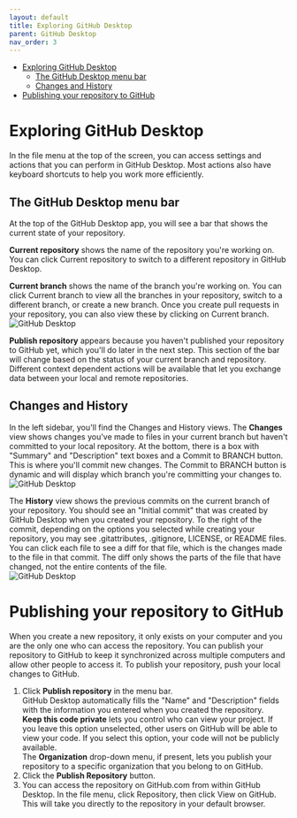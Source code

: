 ```yaml
---
layout: default
title: Exploring GitHub Desktop
parent: GitHub Desktop
nav_order: 3
---
```

- [Exploring GitHub Desktop](#exploring-github-desktop)
  - [The GitHub Desktop menu bar](#the-github-desktop-menu-bar)
  - [Changes and History](#changes-and-history)
- [Publishing your repository to GitHub](#publishing-your-repository-to-github)
  
# Exploring GitHub Desktop
In the file menu at the top of the screen, you can access settings and actions that you can perform in GitHub Desktop. Most actions also have keyboard shortcuts to help you work more efficiently.
## The GitHub Desktop menu bar
At the top of the GitHub Desktop app, you will see a bar that shows the current state of your repository.

**Current repository** shows the name of the repository you're working on. You can click Current repository to switch to a different repository in GitHub Desktop.

**Current branch** shows the name of the branch you're working on. You can click Current branch to view all the branches in your repository, switch to a different branch, or create a new branch. Once you create pull requests in your repository, you can also view these by clicking on Current branch.  
![GitHub Desktop](/assets/images/D5.jpg)

**Publish repository** appears because you haven't published your repository to GitHub yet, which you'll do later in the next step. This section of the bar will change based on the status of your current branch and repository. Different context dependent actions will be available that let you exchange data between your local and remote repositories.

## Changes and History
In the left sidebar, you'll find the Changes and History views.
The **Changes** view shows changes you've made to files in your current branch but haven't committed to your local repository. At the bottom, there is a box with "Summary" and "Description" text boxes and a Commit to BRANCH button. This is where you'll commit new changes. The Commit to BRANCH button is dynamic and will display which branch you're committing your changes to.  
![GitHub Desktop](/assets/images/D6.jpg)

The **History** view shows the previous commits on the current branch of your repository. You should see an "Initial commit" that was created by GitHub Desktop when you created your repository. To the right of the commit, depending on the options you selected while creating your repository, you may see .gitattributes, .gitignore, LICENSE, or README files. You can click each file to see a diff for that file, which is the changes made to the file in that commit. The diff only shows the parts of the file that have changed, not the entire contents of the file.  
![GitHub Desktop](/assets/images/D7.jpg)

# Publishing your repository to GitHub
When you create a new repository, it only exists on your computer and you are the only one who can access the repository. You can publish your repository to GitHub to keep it synchronized across multiple computers and allow other people to access it. To publish your repository, push your local changes to GitHub.

1. Click **Publish repository** in the menu bar.  
GitHub Desktop automatically fills the "Name" and "Description" fields with the information you entered when you created the repository.  
**Keep this code private** lets you control who can view your project. If you leave this option unselected, other users on GitHub will be able to view your code. If you select this option, your code will not be publicly available.  
The **Organization** drop-down menu, if present, lets you publish your repository to a specific organization that you belong to on GitHub.
2. Click the **Publish Repository** button.
3. You can access the repository on GitHub.com from within GitHub Desktop. In the file menu, click Repository, then click View on GitHub. This will take you directly to the repository in your default browser.

